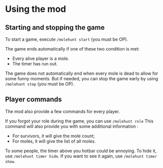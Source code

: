 # Using the mod

## Starting and stopping the game

To start a game, execute `/molehunt start` (you must be OP).

The game ends automatically if one of these two condition is met:
- Every alive player is a mole.
- The timer has run out.

The game does not automatically end when every mole is dead to allow for
some funny moments. But if needed, you can stop the game early by using 
`/molehunt stop` (you must be OP).


## Player commands

The mod also provide a few commands for every player.

If you forgot your role during the game, you can use `/molehunt role`
This command will also provide you with some additional information :
- For survivors, it will give the mole count;
- For moles, it will give the list of all moles.

To some people, the timer above you hotbar could be annoying. To hide it,
use `/molehunt timer hide`. If you want to see it again, use 
`/molehunt timer show`.

